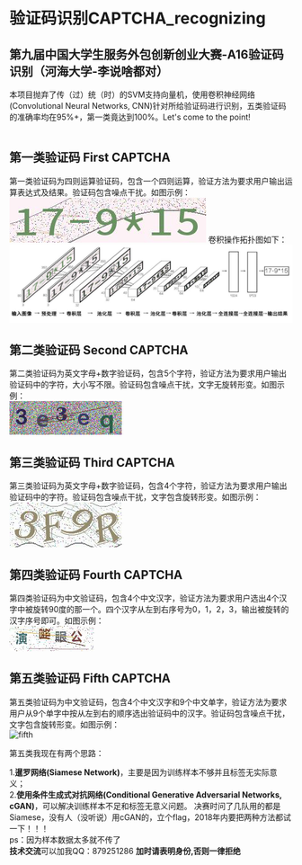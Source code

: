# 验证码识别CAPTCHA_recognizing
<b>第九届中国大学生服务外包创新创业大赛-A16验证码识别（河海大学-李说啥都对）</b><br>
--------
本项目抛弃了传（过）统（时）的SVM支持向量机，使用卷积神经网络(Convolutional Neural Networks, CNN)针对所给验证码进行识别，五类验证码的准确率均在95%+，第一类竟达到100%。Let's come to the point!
<br><br>

第一类验证码 First CAPTCHA
----------

第一类验证码为四则运算验证码，包含一个四则运算，验证方法为要求用户输出运算表达式及结果。验证码包含噪点干扰。如图示例：<br>
![first](imgs/first.png)
卷积操作拓扑图如下：
![first](imgs/first_conv.png)<br>

第二类验证码 Second CAPTCHA
----------

第二类验证码为英文字母+数字验证码，包含5个字符，验证方法为要求用户输出验证码中的字符，大小写不限。验证码包含噪点干扰，文字无旋转形变。如图示例：<br>
![second](imgs/second.png)<br>

第三类验证码 Third CAPTCHA
----------

第三类验证码为英文字母+数字验证码，包含4个字符，验证方法为要求用户输出验证码中的字符。验证码包含噪点干扰，文字包含旋转形变。如图示例：<br>
![third](imgs/third.png)<br>

第四类验证码 Fourth CAPTCHA
----------

第四类验证码为中文验证码，包含4个中文汉字，验证方法为要求用户选出4个汉字中被旋转90度的那一个。四个汉字从左到右序号为0，1，2，3，输出被旋转的汉字序号即可。如图示例：<br>
![fourth](imgs/fourth.png)<br>

第五类验证码 Fifth CAPTCHA
----------

第五类验证码为中文验证码，包含4个中文汉字和9个中文单字，验证方法为要求用户从9个单字中按从左到右的顺序选出验证码中的汉字。验证码包含噪点干扰，文字包含旋转形变。如图示例：<br>
![fifth](imgs/fifth.png)<br>

第五类我现在有两个思路：<br>

1.**暹罗网络(Siamese Network)**，主要是因为训练样本不够并且标签无实际意义；<br>
2.**使用条件生成式对抗网络(Conditional Generative Adversarial Networks, cGAN)**，可以解决训练样本不足和标签无意义问题。
决赛时问了几队用的都是Siamese，没有人（没听说）用cGAN的，立个flag，2018年内要把两种方法都试一下！！！
<br>
ps：因为样本数据太多就不传了
<br>
**技术交流**可以加我QQ：879251286 **加时请表明身份,否则一律拒绝**
